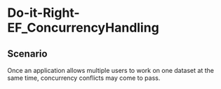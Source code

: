 # Do-it-Right-EF_ConcurrencyHandling

## Scenario

Once an application allows multiple users to work on one dataset at the same time, concurrency conflicts may come to pass.
